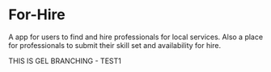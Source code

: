 # For-Hire
A app for users to find and hire professionals for local services. Also a place for professionals to submit their skill set and availability for hire.


THIS IS GEL BRANCHING - TEST1